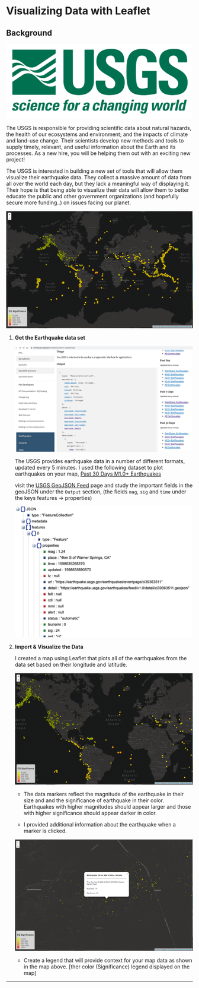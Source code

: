 # Visualizing Data with Leaflet

## Background

![1-Logo](gifs/1-Logo.png)

 The USGS is responsible for providing scientific data about natural hazards, the health of our ecosystems and environment; and the impacts of climate and land-use change. Their scientists develop new methods and tools to supply timely, relevant, and useful information about the Earth and its processes. As a new hire, you will be helping them out with an exciting new project!

The USGS is interested in building a new set of tools that will allow them visualize their earthquake data. They collect a massive amount of data from all over the world each day, but they lack a meaningful way of displaying it. Their hope is that being able to visualize their data will allow them to better educate the public and other government organizations (and hopefully secure more funding..) on issues facing our planet.


![2-BasicMap](gifs/2.GIF)



1. **Get the Earthquake data set**

   ![3-Data](gifs/3.png)

   The USGS provides earthquake data in a number of different formats, updated every 5 minutes. 
   I used the following dataset to plot earthquakes on your map,
   [Past 30 Days M1.0+ Earthquakes](https://earthquake.usgs.gov/earthquakes/feed/v1.0/summary/1.0_month.geojson)

   visit the [USGS GeoJSON Feed](http://earthquake.usgs.gov/earthquakes/feed/v1.0/geojson.php) page and study the important fields in the geoJSON under the `Output` section,
   (the fields `mag`, `sig` and `time` under the keys features -> properties) 

   ![4-JSON](gifs/4.png)


2. **Import & Visualize the Data**

   I created a map using Leaflet that plots all of the earthquakes from the data set based on their longitude and latitude.

   ![5-map](gifs/5.GIF)

   * The data markers reflect the magnitude of the earthquake in their size and and the significance of earthquake in their color. Earthquakes with higher magnitudes should appear larger and those with higher significance should appear darker in color.

   * I provided additional information about the earthquake when a marker is clicked.

   ![6-BasicMap Popup](gifs/6.GIF)

   * Create a legend that will provide context for your map data as shown in the map above. 
   [ther color (Significance) legend displayed on the map]

- - -
